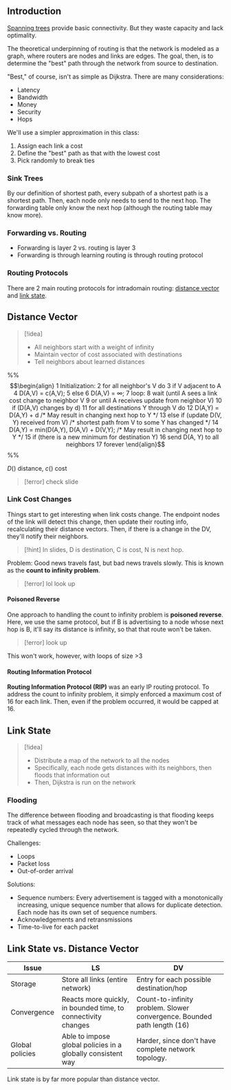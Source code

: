 ## Introduction

[Spanning trees](Components%20of%20a%20Network.md#Flooding) provide basic connectivity. But they waste capacity and lack optimality.

The theoretical underpinning of routing is that the network is modeled as a graph, where routers are nodes and links are edges. The goal, then, is to determine the "best" path through the network from source to destination.

"Best," of course, isn't as simple as Dijkstra. There are many considerations:
- Latency
- Bandwidth
- Money
- Security
- Hops

We'll use a simpler approximation in this class:
1. Assign each link a cost 
2. Define the "best" path as that with the lowest cost
3. Pick randomly to break ties

### Sink Trees

By our definition of shortest path, every subpath of a shortest path is a shortest path. Then, each node only needs to send to the next hop. The forwarding table only know the next hop (although the routing table may know more).

### Forwarding vs. Routing

- Forwarding is layer 2 vs. routing is layer 3 
- Forwarding is through learning routing is through routing protocol

### Routing Protocols

There are 2 main routing protocols for intradomain routing: [distance vector](Intradomain%20Routing.md#Distance%20Vector) and [link state](Intradomain%20Routing.md#Link%20State).

## Distance Vector

>[!idea]
>- All neighbors start with a weight of infinity
>- Maintain vector of cost associated with destinations
>- Tell neighbors about learned distances

%% $$\begin{align}
1 Initialization:
2 for all neighbor's V do 3 if V adjacent to A 4 D(A,V) = c(A,V); 5 else 6 D(A,V) = ∞; 7 loop: 8 wait (until A sees a link cost change to neighbor V 9 or until A receives update from neighbor V) 10 if (D(A,V) changes by d) 11 for all destinations Y through V do 12 D(A,Y) = D(A,Y) + d /* May result in changing next hop to Y */ 13 else if (update D(V, Y) received from V) /* shortest path from V to some Y has changed */ 14 D(A,Y) = min(D(A,Y), D(A,V) + D(V,Y); /* May result in changing next hop to Y */ 15 if (there is a new minimum for destination Y) 16 send D(A, Y) to all neighbors 17 forever
\end{align}$$ %%

$D()$ distance, $c()$ cost

>[!error]
>check slide

### Link Cost Changes

Things start to get interesting when link costs change. The endpoint nodes of the link will detect this change, then update their routing info, recalculating their distance vectors. Then, if there is a change in the DV, they'll notify their neighbors. 

>[!hint]
>In slides, D is destination, C is cost, N is next hop.

Problem: Good news travels fast, but bad news travels slowly. This is known as the **count to infinity problem**.

>[!error]
>lol look up

#### Poisoned Reverse

One approach to handling the count to infinity problem is **poisoned reverse**. Here, we use the same protocol, but if B is advertising to a node whose next hop is B, it'll say its distance is infinity, so that that route won't be taken.

>[!error]
>look up

This won't work, however, with loops of size >3

#### Routing Information Protocol

**Routing Information Protocol (RIP)** was an early IP routing protocol. To address the count to infinity problem, it simply enforced a maximum cost of 16 for each link. Then, even if the problem occurred, it would be capped at 16.
## Link State

>[!idea]
>- Distribute a map of the network to all the nodes
>- Specifically, each node gets distances with its neighbors, then floods that information out
>- Then, Dijkstra is run on the network

### Flooding

The difference between flooding and broadcasting is that flooding keeps track of what messages each node has seen, so that they won't be repeatedly cycled through the network. 

Challenges:
- Loops
- Packet loss
- Out-of-order arrival

Solutions:
- Sequence numbers: Every advertisement is tagged with a monotonically increasing, unique sequence number that allows for duplicate detection. Each node has its own set of sequence numbers.
- Acknowledgements and retransmissions
- Time-to-live for each packet

## Link State vs. Distance Vector

|Issue|LS | DV|
|-|-|-|
|Storage|Store all links (entire network)|Entry for each possible destination/hop|
|Convergence|Reacts more quickly, in bounded time, to connectivity changes|Count-to-infinity problem. Slower convergence. Bounded path length (16)|
|Global policies|Able to impose global policies in a globally consistent way|Harder, since don't have complete network topology.|

Link state is by far more popular than distance vector.